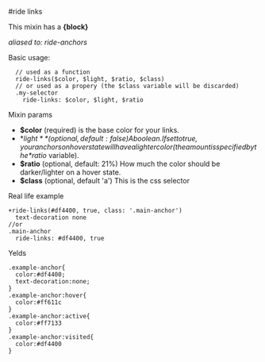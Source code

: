 #ride links

This mixin has a **{block}**

*aliased to: ride-anchors*

Basic usage: 
```
  // used as a function
  ride-links($color, $light, $ratio, $class)
  // or used as a propery (the $class variable will be discarded)
  .my-selector
    ride-links: $color, $light, $ratio
```

Mixin params

* **$color** (required) is the base color for your links.
* **$light** (optional, default: false) A boolean. If set to true, your anchors on hover state will have a lighter color (the amount is specified by the *$ratio* variable).
* **$ratio** (optional, default: 21%) How much the color should be darker/lighter on a hover state.
* **$class** (optional, default 'a') This is the css selector

Real life example
```
+ride-links(#df4400, true, class: '.main-anchor')
  text-decoration none
//or
.main-anchor
  ride-links: #df4400, true
```

Yelds
```
.example-anchor{
  color:#df4400;
  text-decoration:none;
}
.example-anchor:hover{
  color:#ff611c
}
.example-anchor:active{
  color:#ff7133
}
.example-anchor:visited{
  color:#df4400
}
```